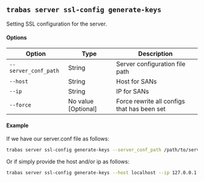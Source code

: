 ## `trabas server ssl-config generate-keys`
Setting SSL configuration for the server.
#### Options
Option | Type | Description |
--- | --- | --- |
`--server_conf_path` | String | Server configuration file path |
`--host` | String | Host for SANs |
`--ip` | String | IP for SANs |
`--force` | No value [Optional] | Force rewrite all configs that has been set |
#### Example
If we have our server.conf file as follows:
```bash
trabas server ssl-config generate-keys --server_conf_path /path/to/server.conf
```
Or if simply provide the host and/or ip as follows:
```bash
trabas server ssl-config generate-keys --host localhost --ip 127.0.0.1
```